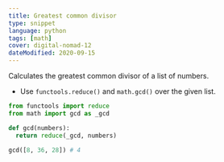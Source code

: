 ```yaml
---
title: Greatest common divisor
type: snippet
language: python
tags: [math]
cover: digital-nomad-12
dateModified: 2020-09-15
---
```


Calculates the greatest common divisor of a list of numbers.

- Use `functools.reduce()` and `math.gcd()` over the given list.

```py
from functools import reduce
from math import gcd as _gcd

def gcd(numbers):
  return reduce(_gcd, numbers)
```

```py
gcd([8, 36, 28]) # 4
```
